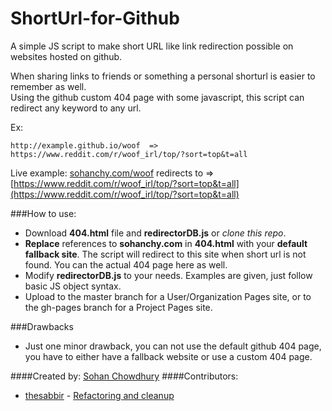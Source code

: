 # ShortUrl-for-Github
A simple JS script to make short URL like link redirection possible on websites hosted on github. 

When sharing links to friends or something a personal shorturl is easier to remember as well.  
Using the github custom 404 page with some javascript, this script can redirect any keyword to any url.

Ex: 

    http://example.github.io/woof  => https://www.reddit.com/r/woof_irl/top/?sort=top&t=all

Live example:
[sohanchy.com/woof](http://sohanchy.com/woof) 
redirects to =>  
[https://www.reddit.com/r/woof_irl/top/?sort=top&t=all](https://www.reddit.com/r/woof_irl/top/?sort=top&t=all)

###How to use:
 - Download **404.html** file and **redirectorDB.js** or *clone this repo*.
 - **Replace** references to **sohanchy.com** in **404.html** with your **default fallback site**. The script will redirect to this site when short url is not found. You can the actual 404 page here as well.
 - Modify **redirectorDB.js** to your needs. Examples are given, just follow basic JS object syntax.
 - Upload to the master branch for a User/Organization Pages site, or to the gh-pages branch for a Project Pages site.


###Drawbacks
 - Just one minor drawback, you can not  use the default github 404 page,
   you have to either have a fallback website or use a custom 404 page.

####Created by: [Sohan Chowdhury](http://sohanchy.com)
####Contributors:
 - [thesabbir](https://github.com/thesabbir) - [Refactoring and cleanup](https://github.com/SohanChy/ShortURL-for-Github/pull/1)
